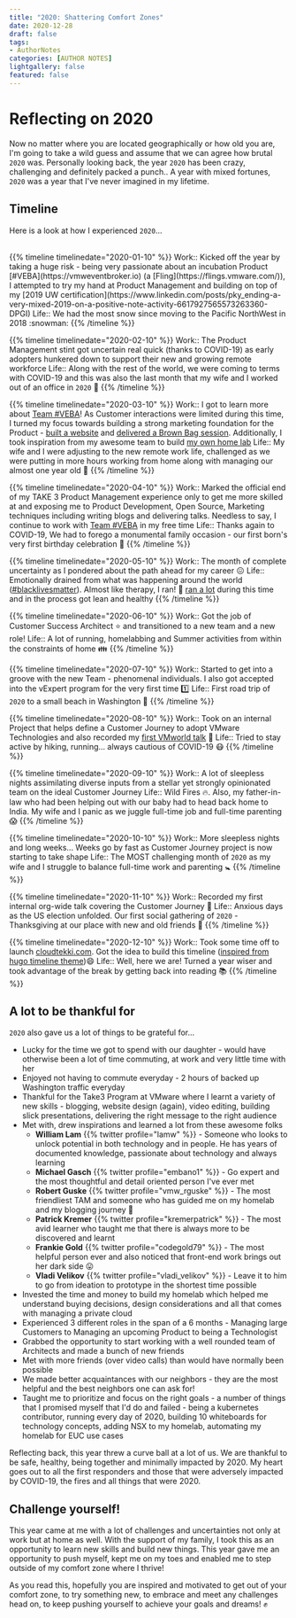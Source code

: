 ```yaml
---
title: "2020: Shattering Comfort Zones"
date: 2020-12-28
draft: false
tags:
- AuthorNotes
categories: [AUTHOR NOTES]
lightgallery: false
featured: false
---
```


# Reflecting on 2020

Now no matter where you are located geographically or how old you are, I'm going to take a wild guess and assume that we can agree how brutal `2020` was. Personally looking back, the year `2020` has been crazy, challenging and definitely packed a punch.. A year with mixed fortunes, `2020` was a year that I've never imagined in my lifetime. 

## Timeline

Here is a look at how I experienced `2020`...

<br>
<div class="timeline">
{{% timeline timelinedate="2020-01-10" %}}
Work:: Kicked off the year by taking a huge risk - being very passionate about an incubation Product [#VEBA](https://vmweventbroker.io) (a [Fling](https://flings.vmware.com/)), I attempted to try my hand at Product Management and building on top of my [2019 UW certification](https://www.linkedin.com/posts/pky_ending-a-very-mixed-2019-on-a-positive-note-activity-6617927565573263360-DPGI)
Life:: We had the most snow since moving to the Pacific NorthWest in 2018 :snowman:
{{% /timeline %}}

{{% timeline timelinedate="2020-02-10" %}}
Work:: The Product Management stint got uncertain real quick (thanks to COVID-19) as early adopters hunkered down to support their new and growing remote workforce
Life:: Along with the rest of the world, we were coming to terms with COVID-19 and this was also the last month that my wife and I worked out of an office in `2020` :office:
{{% /timeline %}}

{{% timeline timelinedate="2020-03-10" %}}
Work:: I got to learn more about [Team #VEBA](https://vmweventbroker.io/#team-veba)! As Customer interactions were limited during this time, I turned my focus towards building a strong marketing foundation for the Product - [built a website](https://vmweventbroker.io) and [delivered a Brown Bag session](https://youtu.be/tOjp5_qn-Fg). Additionally, I took inspiration from my awesome team to build [my own home lab](https://pkblah.medium.com/why-a-homelab-9f604752c623)
Life:: My wife and I were adjusting to the new remote work life, challenged as we were putting in more hours working from home along with managing our almost one year old :baby:
{{% /timeline %}}

{{% timeline timelinedate="2020-04-10" %}}
Work:: Marked the official end of my TAKE 3 Product Management experience only to get me more skilled at and exposing me to Product Development, Open Source, Marketing techniques including writing blogs and delivering talks. Needless to say, I continue to work with [Team #VEBA](https://vmweventbroker.io/#team-veba) in my free time
Life:: Thanks again to COVID-19, We had to forego a monumental family occasion - our first born's very first birthday celebration :birthday:
{{% /timeline %}}

{{% timeline timelinedate="2020-05-10" %}}
Work:: The month of complete uncertainty as I pondered about the path ahead for my career :confounded:
Life:: Emotionally drained from what was happening around the world ([#blacklivesmatter](https://blacklivesmatter.com/)). Almost like therapy, I ran! :running: [ran a lot](https://twitter.com/pkblah/status/1256718007914467328?s=20) during this time and in the process got lean and healthy
{{% /timeline %}}

{{% timeline timelinedate="2020-06-10" %}}
Work:: Got the job of Customer Success Architect :star: and transitioned to a new team and a new role! 
Life:: A lot of running, homelabbing and Summer activities from within the constraints of home :family:
{{% /timeline %}}

{{% timeline timelinedate="2020-07-10" %}}
Work:: Started to get into a groove with the new Team - phenomenal individuals. I also got accepted into the vExpert program for the very first time :one:
Life:: First road trip of `2020` to a small beach in Washington :car: 
{{% /timeline %}}

{{% timeline timelinedate="2020-08-10" %}}
Work:: Took on an internal Project that helps define a Customer Journey to adopt VMware Technologies and also recorded my [first VMworld talk](https://www.vmworld.com/en/video-library/video-landing.html?sessionid=15863800295950014HrA) :microphone:
Life:: Tried to stay active by hiking, running... always cautious of COVID-19 :mask:
{{% /timeline %}}

{{% timeline timelinedate="2020-09-10" %}}
Work:: A lot of sleepless nights assimilating diverse inputs from a stellar yet strongly opinionated team on the ideal Customer Journey
Life:: Wild Fires :fire:. Also, my father-in-law who had been helping out with our baby had to head back home to India. My wife and I panic as we juggle full-time job and full-time parenting :scream:
{{% /timeline %}}

{{% timeline timelinedate="2020-10-10" %}}
Work:: More sleepless nights and long weeks... Weeks go by fast as Customer Journey project is now starting to take shape
Life:: The MOST challenging month of `2020` as my wife and I struggle to balance full-time work and parenting :baby_symbol:
{{% /timeline %}}

{{% timeline timelinedate="2020-11-10" %}}
Work:: Recorded my first internal org-wide talk covering the Customer Journey :metal:
Life:: Anxious days as the US election unfolded. Our first social gathering of `2020` - Thanksgiving at our place with new and old friends :beers:
{{% /timeline %}}

{{% timeline timelinedate="2020-12-10" %}}
Work:: Took some time off to launch [cloudtekki.com](https://cloudtekki.com). Got the idea to build this timeline ([inspired from hugo timeline theme](https://themes.gohugo.io/hugo-theme-timeline/)):smile:
Life:: Well, here we are! Turned a year wiser and took advantage of the break by getting back into reading :books:
{{% /timeline %}}
</div>

## A lot to be thankful for

`2020` also gave us a lot of things to be grateful for...

- Lucky for the time we got to spend with our daughter - would have otherwise been a lot of time commuting, at work and very little time with her
- Enjoyed not having to commute everyday - 2 hours of backed up Washington traffic everyday
- Thankful for the Take3 Program at VMware where I learnt a variety of new skills - blogging, website design (again), video editing, building slick presentations, delivering the right message to the right audience
- Met with, drew inspirations and learned a lot from these awesome folks 
  - **William Lam** {{% twitter profile="lamw" %}} - Someone who looks to unlock potential in both technology and in people. He has years of documented knowledge, passionate about technology and always learning
  - **Michael Gasch** {{% twitter profile="embano1" %}} - Go expert and the most thoughtful and detail oriented person I've ever met
  - **Robert Guske** {{% twitter profile="vmw_rguske" %}} - The most friendliest TAM and someone who has guided me on my homelab and my blogging journey :pray:
  - **Patrick Kremer** {{% twitter profile="kremerpatrick" %}} - The most avid learner who taught me that there is always more to be discovered and learnt
  - **Frankie Gold** {{% twitter profile="codegold79" %}} - The most helpful person ever and also noticed that front-end work brings out her dark side :stuck_out_tongue:
  - **Vladi Velikov** {{% twitter profile="vladi_velikov" %}} - Leave it to him to go from ideation to prototype in the shortest time possible
- Invested the time and money to build my homelab which helped me understand buying decisions, design considerations and all that comes with managing a private cloud
- Experienced 3 different roles in the span of a 6 months - Managing large Customers to Managing an upcoming Product to being a Technologist 
- Grabbed the opportunity to start working with a well rounded team of Architects and made a bunch of new friends
- Met with more friends (over video calls) than would have normally been possible 
- We made better acquaintances with our neighbors - they are the most helpful and the best neighbors one can ask for! 
- Taught me to prioritize and focus on the right goals - a number of things that I promised myself that I'd do and failed - being a kubernetes contributor, running every day of 2020, building 10 whiteboards for technology concepts, adding NSX to my homelab, automating my homelab for EUC use cases

Reflecting back, this year threw a curve ball at a lot of us. We are thankful to be safe, healthy, being together and minimally impacted by 2020. My heart goes out to all the first responders and those that were adversely impacted by COVID-19, the fires and all things that were 2020. 

## Challenge yourself! 

This year came at me with a lot of challenges and uncertainties not only at work but at home as well. With the support of my family, I took this as an opportunity to learn new skills and build new things. This year gave me an opportunity to push myself, kept me on my toes and enabled me to step outside of my comfort zone where I thrive! 

As you read this, hopefully you are inspired and motivated to get out of your comfort zone, to try something new, to embrace and meet any challenges head on, to keep pushing yourself to achieve your goals and dreams! :fist: